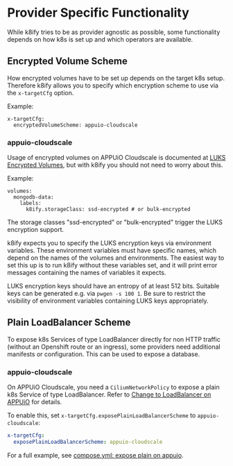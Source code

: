 # Provider Specific Functionality

While k8ify tries to be as provider agnostic as possible, some functionality depends on how k8s is set up and which operators are available.


## Encrypted Volume Scheme

How encrypted volumes have to be set up depends on the target k8s setup. Therefore k8ify allows you to specify which encryption scheme to use via the `x-targetCfg` option.

Example:
```
x-targetCfg:
  encryptedVolumeScheme: appuio-cloudscale
```

### appuio-cloudscale

Usage of encrypted volumes on APPUiO Cloudscale is documented at [LUKS Encrypted Volumes](https://hub.syn.tools/csi-cloudscale/index.html), but with k8ify you should not need to worry about this.

Example:
```
volumes:
  mongodb-data:
    labels:
      k8ify.storageClass: ssd-encrypted # or bulk-encrypted
```

The storage classes "ssd-encrypted" or "bulk-encrypted" trigger the LUKS encryption support.

k8ify expects you to specify the LUKS encryption keys via environment variables. These environment variables must have specific names, which depend on the names of the volumes and environments. The easiest way to set this up is to run k8ify without these variables set, and it will print error messages containing the names of variables it expects.

LUKS encryption keys should have an entropy of at least 512 bits. Suitable keys can be generated e.g. via `pwgen -s 100 1`. Be sure to restrict the visibility of environment variables containing LUKS keys appropriately.

## Plain LoadBalancer Scheme

To expose k8s Services of type LoadBalancer directly for non HTTP traffic (without an Openshift route or an ingress), some providers need additional manifests
or configuration.
This can be used to expose a database.

### appuio-cloudscale

On APPUiO Cloudscale, you need a `CiliumNetworkPolicy` to expose a plain k8s Service of type LoadBalancer. Refer to [Change to LoadBalancer on APPUiO](https://github.com/appuio/appuio-cloud-community/discussions/60) for
details.

To enable this, set `x-targetCfg.exposePlainLoadBalancerScheme` to
`appuio-cloudscale`:

```yaml
x-targetCfg:
  exposePlainLoadBalancerScheme: appuio-cloudscale
```

For a full example, see [compose.yml: expose plain on appuio](/tests/golden/expose-plain-appuio/compose.yml).
